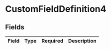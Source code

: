 # CustomFieldDefinition4


## Fields

| Field       | Type        | Required    | Description |
| ----------- | ----------- | ----------- | ----------- |